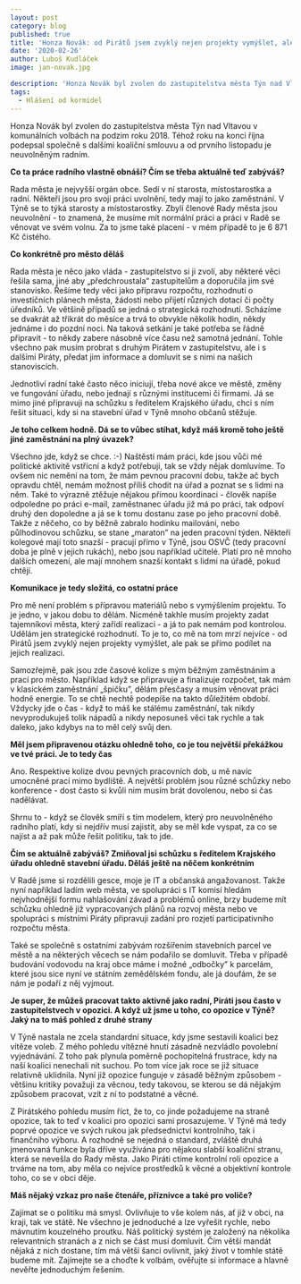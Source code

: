 ```yaml
---
layout: post
category: blog
published: true
title: 'Honza Novák: od Pirátů jsem zvyklý nejen projekty vymýšlet, ale pak se přímo podílet na jejich realizaci'
date: '2020-02-26'
author: Luboš Kudláček
image: jan-novak.jpg

description: 'Honza Novák byl zvolen do zastupitelstva města Týn nad Vltavou v komunálních volbách na podzim roku 2018. Téhož roku na konci října podepsal společně s dalšími koaliční smlouvu a od prvního listopadu je neuvolněným radním.'
tags: 
  - Hlášení od kormidel
---
```

Honza Novák byl zvolen do zastupitelstva města Týn nad Vltavou v komunálních volbách na podzim roku 2018. Téhož roku na konci října podepsal společně s dalšími koaliční smlouvu a od prvního listopadu je neuvolněným radním.

**Co ta práce radního vlastně obnáší? Čím se třeba aktuálně teď zabýváš?**

Rada města je nejvyšší orgán obce. Sedí v ní starosta, místostarostka a radní. Někteří jsou pro svoji práci uvolnění, tedy mají to jako zaměstnání. V Týně se to týká starosty a místostarostky. Zbylí členové Rady města jsou neuvolnění - to znamená, že musíme mít normální práci a práci v Radě se věnovat ve svém volnu. Za to jsme také placení - v mém případě to je 6 871 Kč čistého.

**Co konkrétně pro město děláš**

Rada města je něco jako vláda - zastupitelstvo si ji zvolí, aby některé věci řešila sama, jiné aby „předchroustala“ zastupitelům a doporučila jim své stanovisko. Řešíme tedy věci jako přípravu rozpočtu, rozhodnutí o investičních plánech města, žádosti nebo přijetí různých dotací či počty úředníků. Ve většině případů se jedná o strategická rozhodnutí. Scházíme se dvakrát až třikrát do měsíce a trvá to obvykle několik hodin, někdy jednáme i do pozdní noci. Na taková setkání je také potřeba se řádně připravit - to někdy zabere násobně více času než samotná jednání. Tohle všechno pak musím probrat s druhým Pirátem v zastupitelstvu, ale i s dalšími Piráty, předat jim informace a domluvit se s nimi na našich stanoviscích.

Jednotliví radní také často něco iniciují, třeba nové akce ve městě, změny ve fungování úřadu, nebo jednají s různými institucemi či firmami. Já se mimo jiné připravuji na schůzku s ředitelem Krajského úřadu, chci s ním řešit situaci, kdy si na stavební úřad v Týně mnoho občanů stěžuje.

**Je toho celkem hodně. Dá se to vůbec stíhat, když máš kromě toho ještě jiné zaměstnání na plný úvazek?**

Všechno jde, když se chce. :-) Naštěstí mám práci, kde jsou vůči mé politické aktivitě vstřícní a když potřebuji, tak se vždy nějak domluvíme. To ovšem nic nemění na tom, že mám pevnou pracovní dobu, takže ač bych opravdu chtěl, nemám možnost příliš chodit na úřad a poznat se s lidmi na něm. Také to výrazně ztěžuje nějakou přímou koordinaci - člověk napíše odpoledne po práci e-mail, zaměstnanec úřadu již má po práci, tak odpoví druhý den dopoledne a já se k tomu dostanu zase po jeho pracovní době. Takže z něčeho, co by běžně zabralo hodinku mailování, nebo půlhodinovou schůzku, se stane „maraton” na jeden pracovní týden. Někteří kolegové mají toto snazší - pracují přímo v Týně, jsou OSVČ (tedy pracovní doba je plně v jejich rukách), nebo jsou například učitelé. Platí pro ně mnoho dalších omezení, ale mají mnohem snazší kontakt s lidmi na úřadě, pokud chtějí. 

**Komunikace je tedy složitá, co ostatní práce**

Pro mě není problém s přípravou materiálů nebo s vymýšlením projektu. To je jedno, v jakou dobu to dělám. Nicméně takhle musím projekty zadat tajemníkovi města, který zařídí realizaci - a já to pak nemám pod kontrolou. Udělám jen strategické rozhodnutí. To je to, co mě na tom mrzí nejvíce - od Pirátů jsem zvyklý nejen projekty vymýšlet, ale pak se přímo podílet na jejich realizaci.

Samozřejmě, pak jsou zde časové kolize s mým běžným zaměstnáním a prací pro město. Například když se připravuje a finalizuje rozpočet, tak mám v klasickém zaměstnání „špičku”, dělám přesčasy a musím věnovat práci hodně energie. To se chtě nechtě podepíše na takto důležitém období. Vždycky jde o čas - když to máš ke stálému zaměstnání, tak nikdy nevyprodukuješ tolik nápadů a nikdy neposuneš věci tak rychle a tak daleko, jako kdybys na to měl celý svůj den.

**Měl jsem připravenou otázku ohledně toho, co je tou největší překážkou ve tvé práci. Je to tedy čas**

Ano. Respektive kolize dvou pevných pracovních dob, u mě navíc umocněné prací mimo bydliště. A největší problém jsou různé schůzky nebo konference - dost často si kvůli nim musím brát dovolenou, nebo si čas nadělávat.

Shrnu to - když se člověk smíří s tím modelem, který pro neuvolněného radního platí, kdy si nejdřív musí zajistit, aby se měl kde vyspat, za co se najíst a až pak může řešit politiku, tak to jde.

**Čím se aktuálně zabýváš? Zmiňoval jsi schůzku s ředitelem Krajského úřadu ohledně stavební úřadu. Děláš ještě na něčem konkrétním**

V Radě jsme si rozdělili gesce, moje je IT a občanská angažovanost. Takže nyní například ladím web města, ve spolupráci s IT komisí hledám nejvhodnější formu nahlašování závad a problémů online, brzy budeme mít schůzku ohledně již vypracovaných plánů na rozvoj města nebo ve spolupráci s místními Piráty připravuji zadání pro rozjetí participativního rozpočtu města. 

Také se společně s ostatními zabývám rozšířením stavebních parcel ve městě a na některých věcech se nám podařilo se domluvit. Třeba v případě budování vodovodu na kraj obce máme i možné „odbočky” k parcelám, které jsou sice nyní ve státním zemědělském fondu, ale já doufám, že se nám je podaří z něj vyjmout.

**Je super, že můžeš pracovat takto aktivně jako radní, Piráti jsou často v zastupitelstvech v opozici. A když už jsme u toho, co opozice v Týně? Jaký na to máš pohled z druhé strany**

V Týně nastala ne zcela standardní situace, kdy jsme sestavili koalici bez vítěze voleb. Z mého pohledu vítězné hnutí zásadně nezvládlo povolební vyjednávání. Z toho pak plynula poměrně pochopitelná frustrace, kdy na naší koalici nenechali nit suchou. Po tom více jak roce se již situace relativně uklidnila. Nyní již opozice funguje v zásadě běžným způsobem - většinu kritiky považuji za věcnou, tedy takovou, se kterou se dá nějakým způsobem pracovat, vzít z ní to podstatné a věcné. 

Z Pirátského pohledu musím říct, že to, co jinde požadujeme na straně opozice, tak to teď v koalici pro opozici sami prosazujeme. V Týně má tedy poprvé opozice ve svých rukou jak předsednictví kontrolního, tak i finančního výboru. A rozhodně se nejedná o standard, zvláště druhá jmenovaná funkce byla dříve využívána pro nějakou slabší koaliční stranu, která se nevešla do Rady města. Jako Piráti ctíme kontrolní roli opozice a trváme na tom, aby měla co nejvíce prostředků k věcné a objektivní kontrole toho, co se v obci děje.

**Máš nějaký vzkaz pro naše čtenáře, příznivce a také pro voliče?**

Zajímat se o politiku má smysl. Ovlivňuje to vše kolem nás, ať již v obci, na kraji, tak ve státě. Ne všechno je jednoduché a lze vyřešit rychle, nebo mávnutím kouzelného proutku. Náš politický systém je založený na několika relevantních stranách a z nich se část musí domluvit. Čím větší mandát nějaká z nich dostane, tím má větší šanci ovlivnit, jaký život v tomhle státě budeme mít. Zajímejte se a choďte k volbám, ověřujte si informace a hlavně nevěřte jednoduchým řešením.

